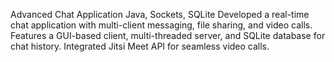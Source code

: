 Advanced Chat Application
Java, Sockets, SQLite
Developed a real-time chat application with multi-client messaging, file sharing, and video calls. Features a GUI-based client, multi-threaded server, and SQLite database for chat history. Integrated Jitsi Meet API for seamless video calls.
